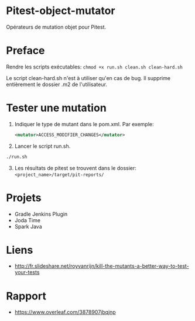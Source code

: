 # Pitest-object-mutator

Opérateurs de mutation objet pour Pitest.

# Preface

Rendre les scripts exécutables: `chmod +x run.sh clean.sh clean-hard.sh`

Le script clean-hard.sh n'est à utiliser qu'en cas de bug. Il supprime entièrement
le dossier .m2 de l'utilisateur.

# Tester une mutation

1. Indiquer le type de mutant dans le pom.xml. Par exemple:
    ```xml
    <mutator>ACCESS_MODIFIER_CHANGES</mutator>
    ```

2. Lancer le script run.sh.

  ```bash
  ./run.sh
  ```

3. Les résultats de pitest se trouvent dans le dossier:
    `<project_name>/target/pit-reports/`

# Projets

* Gradle Jenkins Plugin
* Joda Time
* Spark Java

# Liens

- http://fr.slideshare.net/royvanrijn/kill-the-mutants-a-better-way-to-test-your-tests

# Rapport

- https://www.overleaf.com/3878907jbqjnp
